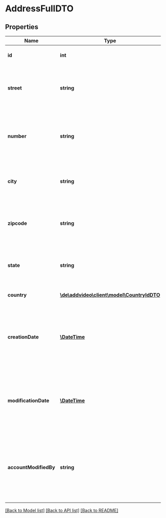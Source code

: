 # AddressFullDTO

## Properties
Name | Type | Description | Notes
------------ | ------------- | ------------- | -------------
**id** | **int** | Internal reference id in db. | [optional] 
**street** | **string** | Street. String value must not exceed 45 bytes of ASCII characters. | 
**number** | **string** | Number of house in street. String value must not exceed 8 bytes of ASCII characters. | 
**city** | **string** | City. String value must not exceed 64 bytes of ASCII characters. | 
**zipcode** | **string** | Zipcode. String value must not exceed 16 bytes of ASCII characters. | 
**state** | **string** | State. String value must not exceed 32 bytes of ASCII characters. | [optional] 
**country** | [**\de\addvideo\client\model\CountryIdDTO**](CountryIdDTO.md) | Internal reference id to Country. | [optional] 
**creationDate** | [**\DateTime**](\DateTime.md) | Date of dataset creation. READ ONLY! Value will be set from db and cannot be manipulated via the API!. | [optional] 
**modificationDate** | [**\DateTime**](\DateTime.md) | Date of last dataset modification. READ ONLY! Value will be set from db and cannot be manipulated via the API!. | [optional] 
**accountModifiedBy** | **string** | Account used for last dataset modification. READ ONLY! Value will be set from db and cannot be manipulated via the API!. | [optional] 

[[Back to Model list]](../README.md#documentation-for-models) [[Back to API list]](../README.md#documentation-for-api-endpoints) [[Back to README]](../README.md)


